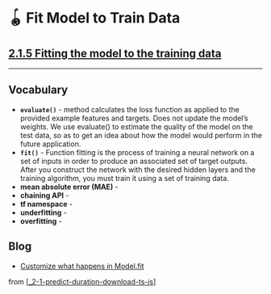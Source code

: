 # 🪀 Fit Model to Train Data

## [**2.1.5** Fitting the model to the training data](https://livebook.manning.com/book/deep-learning-with-javascript/chapter-2/63)

---

## **Vocabulary**

- **`evaluate()`** - method calculates the loss function as applied to the provided example features and targets. Does not update the model’s weights. We use evaluate() to estimate the quality of the model on the test data, so as to get an idea about how the model would perform in the future application.
- **`fit()`** - Function fitting is the process of training a neural network on a set of inputs in order to produce an associated set of target outputs. After you construct the network with the desired hidden layers and the training algorithm, you must train it using a set of training data.
- **mean absolute error (MAE)** -
- **chaining API** -
- **tf namespace** -
- **underfitting** -
- **overfitting** -

## **Blog**

- [Customize what happens in Model.fit](https://www.tensorflow.org/guide/keras/customizing_what_happens_in_fit)

from [[_2-1-predict-duration-download-ts-js]]

[//begin]: # "Autogenerated link references for markdown compatibility"
[_2-1-predict-duration-download-ts-js]: _2-1-predict-duration-download-ts-js.md "🪀 Predict TF.js Download"
[//end]: # "Autogenerated link references"
